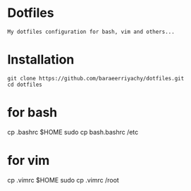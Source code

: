 # Dotfiles
```
My dotfiles configuration for bash, vim and others...
```
# Installation
```
git clone https://github.com/baraeerriyachy/dotfiles.git
cd dotfiles
```  
# for bash
cp .bashrc $HOME
sudo cp bash.bashrc /etc

# for vim
cp .vimrc $HOME
sudo cp .vimrc /root
  
